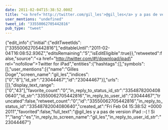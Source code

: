 ```yaml
---
date: 2011-02-04T15:38:52.000Z
title: "<a href='http://twitter.com/gil_les'>@gil_les</a> y a pas de version iPad :-( ! Si ?″"
user_mentions: "undefined"
tweet_id: "33550062705442816"
pub_type: "tweet"
---
```

{"edit_info":{"initial":{"editTweetIds":["33550062705442816"],"editableUntil":"2011-02-04T16:08:52.936Z","editsRemaining":"5","isEditEligible":true}},"retweeted":false,"source":"<a href=\"http://twitter.com/#!/download/ipad\" rel=\"nofollow\">Twitter for iPad</a>","entities":{"hashtags":[],"symbols":[],"user_mentions":[{"name":"Gilles Doge","screen_name":"gil_les","indices":["0","8"],"id_str":"23044467","id":"23044467"}],"urls":[]},"display_text_range":["0","43"],"favorite_count":"0","in_reply_to_status_id_str":"33548782004080640","id_str":"33550062705442816","in_reply_to_user_id":"23044467","truncated":false,"retweet_count":"0","id":"33550062705442816","in_reply_to_status_id":"33548782004080640","created_at":"Fri Feb 04 15:38:52 +0000 2011","favorited":false,"full_text":"@gil_les y a pas de version iPad :-( ! Si ?","lang":"es","in_reply_to_screen_name":"gil_les","in_reply_to_user_id_str":"23044467"}
